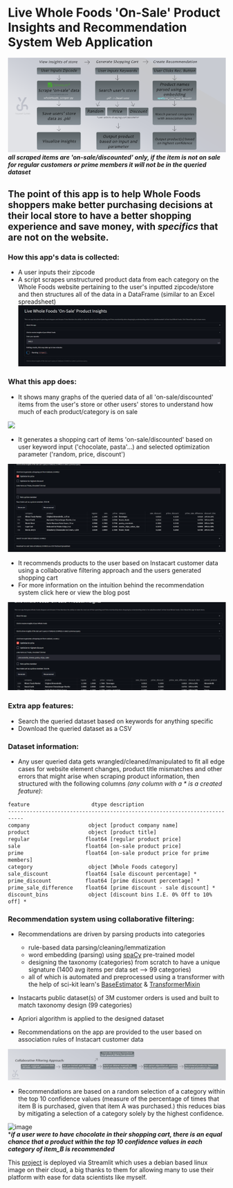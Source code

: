 # Live Whole Foods 'On-Sale' Product Insights and Recommendation System Web Application

![](https://raw.githubusercontent.com/YoussefSultan/WholeFoods-Datascraping-Project-Deployment/main/visuals/wf_app_visual.png)
***all scraped items are 'on-sale/discounted' only, if the item is not on sale for regular customers or prime members it will not be in the queried dataset***

## The point of this app is to help Whole Foods shoppers make better purchasing decisions at their local store to have a better shopping experience and save money, with *specifics* that are not on the website.

### How this app's data is collected:
- A user inputs their zipcode
- A script scrapes unstructured product data from each category on the Whole Foods website pertaining to the user's inputted zipcode/store and then structures all of the data in a DataFrame (similar to an Excel spreadsheet)
![](https://raw.githubusercontent.com/YoussefSultan/WholeFoods-Datascraping-Project-Deployment/main/visuals/scrape_animation.gif)
### What this app does: 

- It shows many graphs of the queried data of all 'on-sale/discounted' items from the user's store or other users' stores to understand how much of each product/category is on sale 

![](https://raw.githubusercontent.com/YoussefSultan/WholeFoods-Datascraping-Project-Deployment/main/visuals/query_animation.gif)

- It generates a shopping cart of items 'on-sale/discounted' based on user keyword input ('chocolate, pasta'...) and selected optimization parameter ('random, price, discount') 

![](https://raw.githubusercontent.com/YoussefSultan/WholeFoods-Datascraping-Project-Deployment/main/visuals/generate_cart.gif)

- It recommends products to the user based on Instacart customer data using a collaborative filtering approach and the users generated shopping cart
- For more information on the intuition behind the recommendation system click here or view the blog post

![](https://raw.githubusercontent.com/YoussefSultan/WholeFoods-Datascraping-Project-Deployment/main/visuals/recommend.gif)

### Extra app features:

- Search the queried dataset based on keywords for anything specific
- Download the queried dataset as a CSV

### Dataset information:

- Any user queried data gets wrangled/cleaned/manipulated to fit all edge cases for website element changes, product title mismatches and other errors that might arise when scraping product information, then structured with the following columns *(any column with a * is a created feature)*:
```
feature                    dtype description
---------------------------------------------------------------------------
company                   object [product company name]
product                   object [product title]
regular                  float64 [regular product price]
sale                     float64 [on-sale product price] 
prime                    float64 [on-sale product price for prime members]
category                  object [Whole Foods category]
sale_discount            float64 [sale discount percentage] *
prime_discount           float64 [prime discount percentage] *
prime_sale_difference    float64 [prime discount - sale discount] *
discount_bins             object [discount bins I.E. 0% Off to 10% off] *
```
### Recommendation system using collaborative filtering:
- Recommendations are driven by parsing products into categories 
  - rule-based data parsing/cleaning/lemmatization
  - word embedding (parsing) using [spaCy](https://spacy.io/) pre-trained model
  - designing the taxonomy (categories) from scratch to have a unique signature (1400 avg items per data set --> 99 categories)
  - all of which is automated and preprocessed using a transformer with the help of sci-kit learn's [BaseEstimator](http://scikit-learn.org/stable/modules/generated/sklearn.base.BaseEstimator.html) & [TransformerMixin](https://scikit-learn.org/stable/modules/generated/sklearn.base.TransformerMixin.html) 
 
- Instacarts public dataset(s) of 3M customer orders is used and built to match taxonomy design (99 categories)
- Apriori algorithm is applied to the designed dataset
- Recommendations on the app are provided to the user based on association rules of Instacart customer data

![](https://raw.githubusercontent.com/YoussefSultan/WholeFoods-Datascraping-Project-Deployment/main/visuals/wf_cf_visual.png)

- Recommendations are based on a random selection of a category within the top 10 confidence values (measure of the percentage of times that item B is purchased, given that item A was purchased.) this reduces bias by mitigating a selection of a category solely by the highest confidence. 

![image](https://user-images.githubusercontent.com/89711840/157573260-1ba0970f-8185-4b8d-84d4-650877915982.png) </br>
****if a user were to have chocolate in their shopping cart, there is an equal chance that a product within the top 10 confidence values in each category of item_B is recommended***


This [project](https://share.streamlit.io/youssefsultan/wholefoods-datascraping-project-deployment/main/Deployment/streamlit_app.py) is deployed via Streamlit which uses a debian based linux image on their cloud, a big thanks to them for allowing many to use their platform with ease for data scientists like myself.



